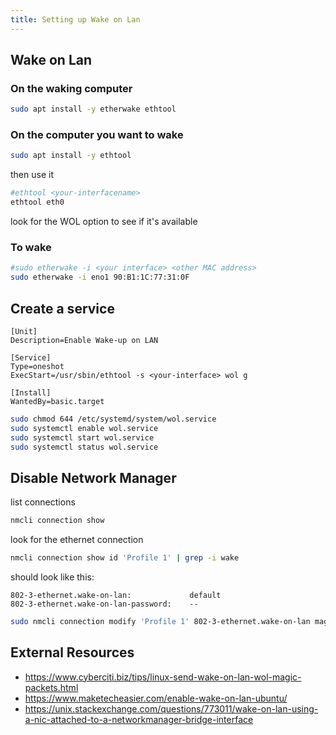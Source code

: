 ```yaml
---
title: Setting up Wake on Lan
---
```


## Wake on Lan

### On the waking computer

```bash
sudo apt install -y etherwake ethtool
```

### On the computer you want to wake

```bash
sudo apt install -y ethtool
```

then use it

```bash
#ethtool <your-interfacename>
ethtool eth0
```

look for the WOL option to see if it's available

### To wake

```bash
#sudo etherwake -i <your interface> <other MAC address>
sudo etherwake -i eno1 90:B1:1C:77:31:0F
```

## Create a service

```cat << EOF | sudo tee /etc/systemd/system/wol.service
[Unit]
Description=Enable Wake-up on LAN

[Service]
Type=oneshot
ExecStart=/usr/sbin/ethtool -s <your-interface> wol g

[Install]
WantedBy=basic.target
```

```bash
sudo chmod 644 /etc/systemd/system/wol.service
sudo systemctl enable wol.service
sudo systemctl start wol.service
sudo systemctl status wol.service 
```

## Disable Network Manager

list connections

```bash
nmcli connection show
```

look for the ethernet connection

```bash
nmcli connection show id 'Profile 1' | grep -i wake
```

should look like this:

```
802-3-ethernet.wake-on-lan:             default
802-3-ethernet.wake-on-lan-password:    --
```
```bash
sudo nmcli connection modify 'Profile 1' 802-3-ethernet.wake-on-lan magic
```

## External Resources

* <https://www.cyberciti.biz/tips/linux-send-wake-on-lan-wol-magic-packets.html>
* <https://www.maketecheasier.com/enable-wake-on-lan-ubuntu/>
* <https://unix.stackexchange.com/questions/773011/wake-on-lan-using-a-nic-attached-to-a-networkmanager-bridge-interface>
